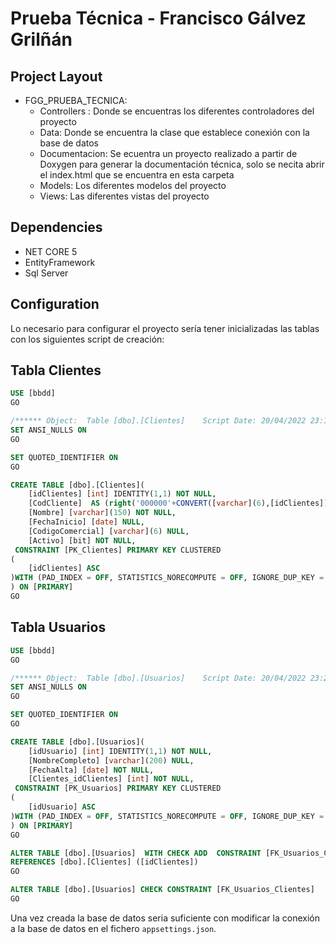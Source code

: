 # Prueba Técnica - Francisco Gálvez Grilñán

## Project Layout

* FGG_PRUEBA_TECNICA:
  * Controllers : Donde se encuentras los diferentes controladores del proyecto
  * Data: Donde se encuentra la clase que establece conexión con la base de datos
  * Documentacion: Se ecuentra un proyecto realizado a partir de Doxygen para generar la documentación técnica, solo se necita abrir el index.html que se encuentra en esta carpeta
  * Models: Los diferentes modelos del proyecto
  * Views: Las diferentes vistas del proyecto

## Dependencies

- NET CORE 5
- EntityFramework 
- Sql Server

## Configuration

Lo necesario para configurar el proyecto sería tener inicializadas las tablas con los siguientes script de creación:

## Tabla Clientes
```sql
USE [bbdd]
GO

/****** Object:  Table [dbo].[Clientes]    Script Date: 20/04/2022 23:17:49 ******/
SET ANSI_NULLS ON
GO

SET QUOTED_IDENTIFIER ON
GO

CREATE TABLE [dbo].[Clientes](
	[idClientes] [int] IDENTITY(1,1) NOT NULL,
	[CodCliente]  AS (right('000000'+CONVERT([varchar](6),[idClientes]),(6))) PERSISTED,
	[Nombre] [varchar](150) NOT NULL,
	[FechaInicio] [date] NULL,
	[CodigoComercial] [varchar](6) NULL,
	[Activo] [bit] NOT NULL,
 CONSTRAINT [PK_Clientes] PRIMARY KEY CLUSTERED 
(
	[idClientes] ASC
)WITH (PAD_INDEX = OFF, STATISTICS_NORECOMPUTE = OFF, IGNORE_DUP_KEY = OFF, ALLOW_ROW_LOCKS = ON, ALLOW_PAGE_LOCKS = ON, OPTIMIZE_FOR_SEQUENTIAL_KEY = OFF) ON [PRIMARY]
) ON [PRIMARY]
GO
```

## Tabla Usuarios
```sql
USE [bbdd]
GO

/****** Object:  Table [dbo].[Usuarios]    Script Date: 20/04/2022 23:20:19 ******/
SET ANSI_NULLS ON
GO

SET QUOTED_IDENTIFIER ON
GO

CREATE TABLE [dbo].[Usuarios](
	[idUsuario] [int] IDENTITY(1,1) NOT NULL,
	[NombreCompleto] [varchar](200) NULL,
	[FechaAlta] [date] NOT NULL,
	[Clientes_idClientes] [int] NOT NULL,
 CONSTRAINT [PK_Usuarios] PRIMARY KEY CLUSTERED 
(
	[idUsuario] ASC
)WITH (PAD_INDEX = OFF, STATISTICS_NORECOMPUTE = OFF, IGNORE_DUP_KEY = OFF, ALLOW_ROW_LOCKS = ON, ALLOW_PAGE_LOCKS = ON, OPTIMIZE_FOR_SEQUENTIAL_KEY = OFF) ON [PRIMARY]
) ON [PRIMARY]
GO

ALTER TABLE [dbo].[Usuarios]  WITH CHECK ADD  CONSTRAINT [FK_Usuarios_Clientes] FOREIGN KEY([Clientes_idClientes])
REFERENCES [dbo].[Clientes] ([idClientes])
GO

ALTER TABLE [dbo].[Usuarios] CHECK CONSTRAINT [FK_Usuarios_Clientes]
GO
```


Una vez creada la base de datos seria suficiente con modificar la conexión a la base de datos en el fichero `appsettings.json`.
